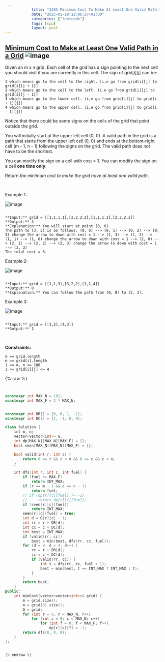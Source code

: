 ```yaml
---
            title: "1485 Minimum Cost To Make At Least One Valid Path In A Grid"
            date: "2025-01-18T12:06:27+01:00"
            categories: ["leetcode"]
            tags: [cpp]
            layout: post
---
```

            
## [Minimum Cost to Make at Least One Valid Path in a Grid](https://leetcode.com/problems/minimum-cost-to-make-at-least-one-valid-path-in-a-grid) ![image](https://img.shields.io/badge/Difficulty-Hard-red)

Given an m x n grid. Each cell of the grid has a sign pointing to the next cell you should visit if you are currently in this cell. The sign of grid[i][j] can be:

	1 which means go to the cell to the right. (i.e go from grid[i][j] to grid[i][j + 1])
	2 which means go to the cell to the left. (i.e go from grid[i][j] to grid[i][j - 1])
	3 which means go to the lower cell. (i.e go from grid[i][j] to grid[i + 1][j])
	4 which means go to the upper cell. (i.e go from grid[i][j] to grid[i - 1][j])

Notice that there could be some signs on the cells of the grid that point outside the grid.

You will initially start at the upper left cell (0, 0). A valid path in the grid is a path that starts from the upper left cell (0, 0) and ends at the bottom-right cell (m - 1, n - 1) following the signs on the grid. The valid path does not have to be the shortest.

You can modify the sign on a cell with cost = 1. You can modify the sign on a cell **one time only**.

Return *the minimum cost to make the grid have at least one valid path*.

 

Example 1:

![image](https://assets.leetcode.com/uploads/2020/02/13/grid1.png)
```

**Input:** grid = [[1,1,1,1],[2,2,2,2],[1,1,1,1],[2,2,2,2]]
**Output:** 3
**Explanation:** You will start at point (0, 0).
The path to (3, 3) is as follows. (0, 0) --> (0, 1) --> (0, 2) --> (0, 3) change the arrow to down with cost = 1 --> (1, 3) --> (1, 2) --> (1, 1) --> (1, 0) change the arrow to down with cost = 1 --> (2, 0) --> (2, 1) --> (2, 2) --> (2, 3) change the arrow to down with cost = 1 --> (3, 3)
The total cost = 3.

```

Example 2:

![image](https://assets.leetcode.com/uploads/2020/02/13/grid2.png)
```

**Input:** grid = [[1,1,3],[3,2,2],[1,1,4]]
**Output:** 0
**Explanation:** You can follow the path from (0, 0) to (2, 2).

```

Example 3:

![image](https://assets.leetcode.com/uploads/2020/02/13/grid3.png)
```

**Input:** grid = [[1,2],[4,3]]
**Output:** 1

```

 

**Constraints:**

	m == grid.length
	n == grid[i].length
	1 <= m, n <= 100
	1 <= grid[i][j] <= 4

{% raw %}


```cpp


constexpr int MAX_N = 101;
constexpr int MAX_F = 2 * MAX_N;


constexpr int DR[] = {0, 0, 1, -1};
constexpr int DC[] = {1, -1, 0, 0};

class Solution {
    int m, n;
    vector<vector<int>> G;
    int dp[MAX_N][MAX_N][MAX_F] = {};
    bool seen[MAX_N][MAX_N][MAX_F] = {};

    bool valid(int r, int c) {
        return 0 <= r && r < m && 0 <= c && c < n;
    }

    int dfs(int r, int c, int fuel) {
        if (fuel >= MAX_F)
            return INT_MAX;
        if (r == m - 1 && c == n - 1)
            return fuel;
        // if (dp[r][c][fuel] != -1)
        //     return dp[r][c][fuel];
        if (seen[r][c][fuel])
            return INT_MAX;
        seen[r][c][fuel] = true;
        int d = G[r][c] - 1;
        int rr = r + DR[d];
        int cc = c + DC[d];
        int best = INT_MAX;
        if (valid(rr, cc))
            best = min(best, dfs(rr, cc, fuel));
        for (d = 0; d < 4; d++) {
            rr = r + DR[d];
            cc = c + DC[d];
            if (valid(rr, cc)) {
                int t = dfs(rr, cc, fuel + 1);
                best = min(best, t == INT_MAX ? INT_MAX : t);
            }
        }
        return best;
    }
public:
    int minCost(vector<vector<int>>& grid) {
        m = grid.size();
        n = grid[0].size();
        G = grid;
        for (int r = 0; r < MAX_N; r++)
            for (int c = 0; c < MAX_N; c++)
                for (int f = 0; f < MAX_F; f++)
                    dp[r][c][f] = -1;
        return dfs(0, 0, 0);
    }
};


{% endraw %}
```
